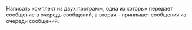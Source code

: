 Написать комплект из двух программ, одна из которых передает
сообщение в очередь сообщений, а вторая – принимает сообщения из
очереди сообщений.